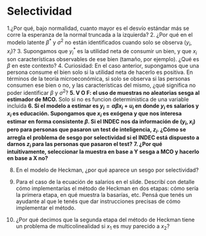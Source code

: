 # Selectividad
1.¿Por qué, bajo normalidad, cuanto mayor es el desvío estándar más se corre la esperanza de la normal truncada a la izquierda? 2. ¿Por qué en el modelo latente $\beta^*$ y $\sigma^2$ no están identificados cuando solo se observa $(y_i, x_i)$? 3. Supongamos que $y_i^*$ es la utilidad neta de consumir un bien, y que $x_i$ son características observables de ese bien (tamaño, por ejemplo). ¿Qué es $\beta$ en este contexto? 4. Curiosidad: En el caso anterior, supongamos que una persona consume el bien solo si la utilidad neta de hacerlo es positiva. En términos de la teoría microeconómica, si solo se observa si las personas consumen ese bien o no, y las características del mismo, ¿qué significa no poder identificar $\beta$ y $\sigma^2$? **5. V O F: el uso de muestras no aleatorias sesga al estimador de MCO.** Solo si no es funcion deterministica de una variable incluida **6. Si el modelo a estimar es $y_i = \alpha\beta x_i + u_i$ en donde $y_i$ es salarios y $x_i$ es educación. Supongamos que $x_i$ es exógena y que nos interesa estimar en forma consistente $\beta$. Si el INDEC nos da información de $(y_i, x_i)$ pero para personas que pasaron un test de inteligencia, $z_i$. ¿Cómo se arregla el problema de sesgo por selectividad si el INDEC está dispuesto a darnos $z_i$ para las personas que pasaron el test?** **7. ¿Por qué intuitivamente, seleccionar la muestra en base a Y sesga a MCO y hacerlo en base a X no?**

8. En el modelo de Heckman, ¿por qué aparece un sesgo por selectividad?

9. Para el caso de la ecuación de salarios en el slide. Describí con detalle cómo implementarías el método de Heckman en dos etapas: cómo sería la primera etapa, en qué muestra la basarías, etc. Pensá que tenés un ayudante al que le tenés que dar instrucciones precisas de cómo implementar el método.

10. ¿Por qué decimos que la segunda etapa del método de Heckman tiene un problema de multicolinealidad si $x_1$ es muy parecido a $x_2$?